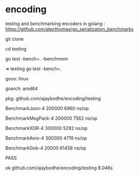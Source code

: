 # encoding
testing and benchmarking encoders in golang : https://github.com/alecthomas/go_serialization_benchmarks

git clone

cd testing

go test -bench=. -benchmem


➜  testing go test -bench=.

goos: linux

goarch: amd64

pkg: github.com/ajaybodhe/encoding/testing

BenchmarkJson-4      	  200000	      6960 ns/op

BenchmarkMsgPack-4   	  200000	      7562 ns/op

BenchmarkXDR-4       	  300000	      5292 ns/op

BenchmarkAvro-4      	  300000	      4719 ns/op

BenchmarkGob-4       	   20000	     61458 ns/op

PASS

ok  	github.com/ajaybodhe/encoding/testing	8.046s



